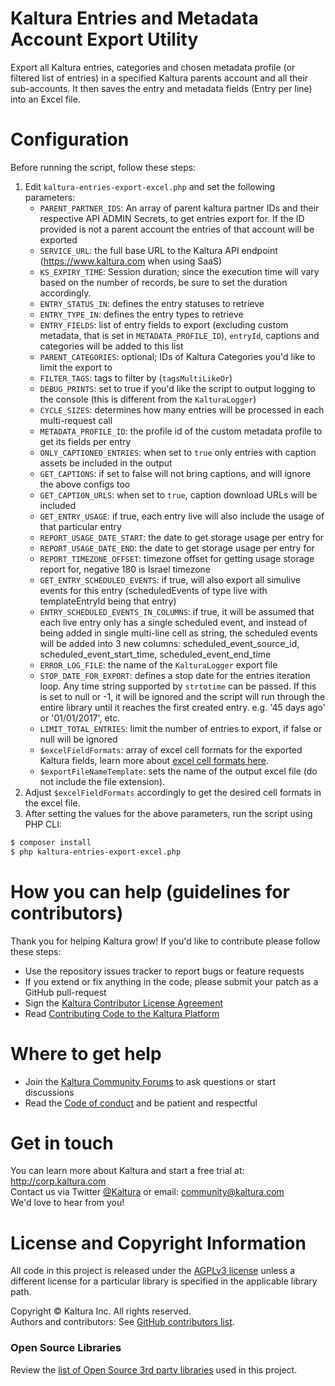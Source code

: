 # Kaltura Entries and Metadata Account Export Utility
Export all Kaltura entries, categories and chosen metadata profile (or filtered list of entries) in a specified Kaltura parents account and all their sub-accounts. It then saves the entry and metadata fields (Entry per line) into an Excel file.

# Configuration
Before running the script, follow these steps:

1. Edit `kaltura-entries-export-excel.php` and set the following parameters:  
	* `PARENT_PARTNER_IDS`: An array of parent kaltura partner IDs and their respective API ADMIN Secrets, to get entries export for. If the ID provided is not a parent account the entries of that account will be exported
	* `SERVICE_URL`: the full base URL to the Kaltura API endpoint (https://www.kaltura.com when using SaaS)
	* `KS_EXPIRY_TIME`: Session duration; since the execution time will vary based on the number of records, be sure to set the duration accordingly.
	* `ENTRY_STATUS_IN`: defines the entry statuses to retrieve  
	* `ENTRY_TYPE_IN`: defines the entry types to retrieve 
	* `ENTRY_FIELDS`: list of entry fields to export (excluding custom metadata, that is set in `METADATA_PROFILE_ID`), `entryId`, captions and categories will be added to this list
	* `PARENT_CATEGORIES`: optional; IDs of Kaltura Categories you'd like to limit the export to
	* `FILTER_TAGS`: tags to filter by (`tagsMultiLikeOr`)
	* `DEBUG_PRINTS`: set to true if you'd like the script to output logging to the console (this is different from the `KalturaLogger`)
	* `CYCLE_SIZES`: determines how many entries will be processed in each multi-request call
	* `METADATA_PROFILE_ID`: the profile id of the custom metadata profile to get its fields per entry
	* `ONLY_CAPTIONED_ENTRIES`: when set to `true` only entries with caption assets be included in the output
	* `GET_CAPTIONS`: if set to false will not bring captions, and will ignore the above configs too
	* `GET_CAPTION_URLS`: when set to `true`, caption download URLs will be included
	* `GET_ENTRY_USAGE`: if true, each entry live will also include the usage of that particular entry
	* `REPORT_USAGE_DATE_START`: the date to get storage usage per entry for
	* `REPORT_USAGE_DATE_END`: the date to get storage usage per entry for
	* `REPORT_TIMEZONE_OFFSET`: timezone offset for getting usage storage report for, negative 180 is Israel timezone
	* `GET_ENTRY_SCHEDULED_EVENTS`: if true, will also export all simulive events for this entry (scheduledEvents of type live with templateEntryId being that entry)
	* `ENTRY_SCHEDULED_EVENTS_IN_COLUMNS`: if true, it will be assumed that each live entry only has a single scheduled event, and instead of being added in single multi-line cell as string, the scheduled events will be added into 3 new columns: scheduled_event_source_id, scheduled_event_start_time, scheduled_event_end_time
	* `ERROR_LOG_FILE`: the name of the `KalturaLogger` export file
	* `STOP_DATE_FOR_EXPORT`: defines a stop date for the entries iteration loop. Any time string supported by `strtotime` can be passed. If this is set to null or -1, it will be ignored and the script will run through the entire library until it reaches the first created entry. e.g. '45 days ago' or '01/01/2017', etc. 
	* `LIMIT_TOTAL_ENTRIES`: limit the number of entries to export, if false or null will be ignored
	* `$excelFieldFormats`: array of excel cell formats for the exported Kaltura fields, learn more about [excel cell formats here](https://support.microsoft.com/en-us/office/number-format-codes-5026bbd6-04bc-48cd-bf33-80f18b4eae68).
	* `$exportFileNameTemplate`: sets the name of the output excel file (do not include the file extension).
2. Adjust `$excelFieldFormats` accordingly to get the desired cell formats in the excel file.  
3. After setting the values for the above parameters, run the script using PHP CLI:  
```bash
$ composer install
$ php kaltura-entries-export-excel.php
```

# How you can help (guidelines for contributors) 
Thank you for helping Kaltura grow! If you'd like to contribute please follow these steps:
* Use the repository issues tracker to report bugs or feature requests
* If you extend or fix anything in the code, please submit your patch as a GitHub pull-request
* Sign the [Kaltura Contributor License Agreement](https://agentcontribs.kaltura.org/)
* Read [Contributing Code to the Kaltura Platform](https://github.com/kaltura/platform-install-packages/blob/master/doc/Contributing-to-the-Kaltura-Platform.md)

# Where to get help
* Join the [Kaltura Community Forums](https://forum.kaltura.org/) to ask questions or start discussions
* Read the [Code of conduct](https://forum.kaltura.org/faq) and be patient and respectful

# Get in touch
You can learn more about Kaltura and start a free trial at: http://corp.kaltura.com    
Contact us via Twitter [@Kaltura](https://twitter.com/Kaltura) or email: community@kaltura.com  
We'd love to hear from you!

# License and Copyright Information
All code in this project is released under the [AGPLv3 license](http://www.gnu.org/licenses/agpl-3.0.html) unless a different license for a particular library is specified in the applicable library path.   

Copyright © Kaltura Inc. All rights reserved.   
Authors and contributors: See [GitHub contributors list](https://github.com/kaltura-vpaas/kaltura-accounts-entries-export/graphs/contributors).  

### Open Source Libraries
Review the [list of Open Source 3rd party libraries](open-source-libraries.md) used in this project.
